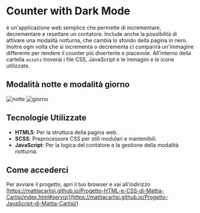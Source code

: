 # Counter with Dark Mode

è un'applicazione web semplice che permette di incrementare, decrementare e resettare un contatore. Include anche la possibilità di attivare una modalità notturna, che cambia lo sfondo della pagina in nero. Inoltre ogni volta che si incrementa o decrementa ci comparirà un'immagine differente per rendere il counter più divertente e piacevole.
All'interno della cartella `assets` troverai i file CSS, JavaScript e le immagini e le icone utilizzate.

## Modalità notte e modalità giorno
![notte](https://github.com/user-attachments/assets/3fc6cd86-523c-49a8-968a-df77f26697de)
![giorno](https://github.com/user-attachments/assets/f3c5e526-5b56-4b6a-b0e3-25ff73051476)


## Tecnologie Utilizzate

- **HTML5**: Per la struttura della pagina web.
- **SCSS**: Preprocessore CSS per stili modulari e mantenibili.
- **JavaScript**: Per la logica del contatore e la gestione della modalità notturna.

## Come accederci

Per avviare il progetto, apri il tuo browser e vai all'indirizzo [https://mattiacarlisi.github.io/Progetto-HTML-e-CSS-di-Mattia-Carlisi/index.html#servizi](https://mattiacarlisi.github.io/Progetto-JavaScript-di-Mattia-Carlisi/) 
